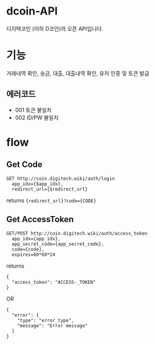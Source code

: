 # dcoin-API
디지텍코인 (이하 D코인)의 오픈 API입니다.

# 기능
거래내역 확인, 송금, 대출, 대출내역 확인, 유저 인증 및 토큰 발급

## 에러코드
* 001 토큰 불일치
* 002 ID/PW 불일치

# flow
## Get Code
```
GET http://coin.digitech.wiki/auth/login
  app_idx={$app_idx},
  redirect_url={$redirect_url}
```
returns ``{redirect_url}?code={CODE}``

## Get AccessToken
```
GET/POST http://coin.digitech.wiki/auth/access_token
  app_idx={app_idx},
  app_secret_code={app_secret_code},
  code={code},
  expires=60*60*24
```
returns 
```
{
  "access_token": "ACCESS-_TOKEN"
}
```
OR 
```
{
  "error": {
    "type": "error_type",
    "message": "Error message"
  }
}
```
